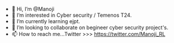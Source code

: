 - 👋 Hi, I’m @Manoji
- 👀 I’m interested in Cyber security / Temenos T24.
- 🌱 I’m currently learning ejpt.
- 💞️ I’m looking to collaborate on begineer cyber security project's.
- 📫 How to reach me...Twitter >>> https://twitter.com/Manoji_RL

<!---
ManojiLogaraj is a ✨ special ✨ repository because its `README.md` (this file) appears on your GitHub profile.
You can click the Preview link to take a look at your changes.
--->
